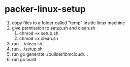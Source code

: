 # packer-linux-setup

1. copy files to a folder called "temp" inside linux machine
2. give permission to setup.sh and clean.sh
   1. chmod +x setup.sh
   2. chmod +x clean.sh
3. run . ./clean.sh
4. run . ./setup.sh
5. run go generate ./builder/ibmcloud/...
6. run go build